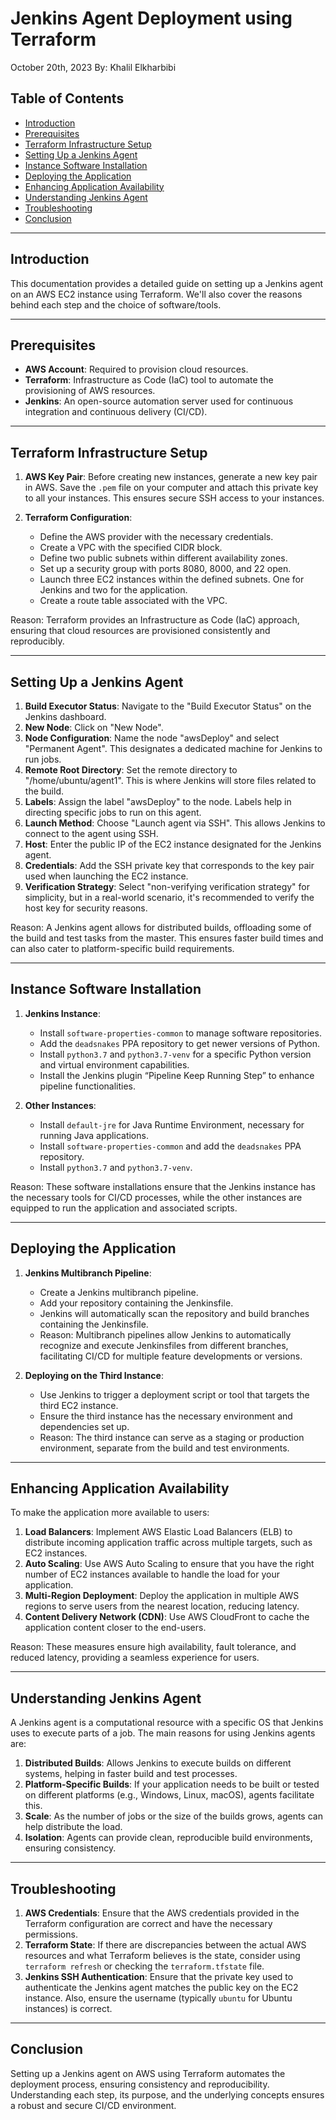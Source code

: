 # Jenkins Agent Deployment using Terraform

October 20th, 2023
By: Khalil Elkharbibi

## Table of Contents

- [Introduction](#introduction)
- [Prerequisites](#prerequisites)
- [Terraform Infrastructure Setup](#terraform-infrastructure-setup)
- [Setting Up a Jenkins Agent](#setting-up-a-jenkins-agent)
- [Instance Software Installation](#instance-software-installation)
- [Deploying the Application](#deploying-the-application)
- [Enhancing Application Availability](#enhancing-application-availability)
- [Understanding Jenkins Agent](#understanding-jenkins-agent)
- [Troubleshooting](#troubleshooting)
- [Conclusion](#conclusion)

---

## Introduction

This documentation provides a detailed guide on setting up a Jenkins agent on an AWS EC2 instance using Terraform. We'll also cover the reasons behind each step and the choice of software/tools.

---

## Prerequisites

- **AWS Account**: Required to provision cloud resources.
- **Terraform**: Infrastructure as Code (IaC) tool to automate the provisioning of AWS resources.
- **Jenkins**: An open-source automation server used for continuous integration and continuous delivery (CI/CD).

---

## Terraform Infrastructure Setup

1. **AWS Key Pair**: Before creating new instances, generate a new key pair in AWS. Save the `.pem` file on your computer and attach this private key to all your instances. This ensures secure SSH access to your instances.
   
2. **Terraform Configuration**:
   - Define the AWS provider with the necessary credentials.
   - Create a VPC with the specified CIDR block.
   - Define two public subnets within different availability zones.
   - Set up a security group with ports 8080, 8000, and 22 open.
   - Launch three EC2 instances within the defined subnets. One for Jenkins and two for the application.
   - Create a route table associated with the VPC.

Reason: Terraform provides an Infrastructure as Code (IaC) approach, ensuring that cloud resources are provisioned consistently and reproducibly.

---

## Setting Up a Jenkins Agent

1. **Build Executor Status**: Navigate to the "Build Executor Status" on the Jenkins dashboard.
2. **New Node**: Click on "New Node".
3. **Node Configuration**: Name the node "awsDeploy" and select "Permanent Agent". This designates a dedicated machine for Jenkins to run jobs.
4. **Remote Root Directory**: Set the remote directory to "/home/ubuntu/agent1". This is where Jenkins will store files related to the build.
5. **Labels**: Assign the label "awsDeploy" to the node. Labels help in directing specific jobs to run on this agent.
6. **Launch Method**: Choose "Launch agent via SSH". This allows Jenkins to connect to the agent using SSH.
7. **Host**: Enter the public IP of the EC2 instance designated for the Jenkins agent.
8. **Credentials**: Add the SSH private key that corresponds to the key pair used when launching the EC2 instance.
9. **Verification Strategy**: Select "non-verifying verification strategy" for simplicity, but in a real-world scenario, it's recommended to verify the host key for security reasons.

Reason: A Jenkins agent allows for distributed builds, offloading some of the build and test tasks from the master. This ensures faster build times and can also cater to platform-specific build requirements.

---

## Instance Software Installation

1. **Jenkins Instance**:
   - Install `software-properties-common` to manage software repositories.
   - Add the `deadsnakes` PPA repository to get newer versions of Python.
   - Install `python3.7` and `python3.7-venv` for a specific Python version and virtual environment capabilities.
   - Install the Jenkins plugin “Pipeline Keep Running Step” to enhance pipeline functionalities.

2. **Other Instances**:
   - Install `default-jre` for Java Runtime Environment, necessary for running Java applications.
   - Install `software-properties-common` and add the `deadsnakes` PPA repository.
   - Install `python3.7` and `python3.7-venv`.

Reason: These software installations ensure that the Jenkins instance has the necessary tools for CI/CD processes, while the other instances are equipped to run the application and associated scripts.

---

## Deploying the Application

1. **Jenkins Multibranch Pipeline**:
   - Create a Jenkins multibranch pipeline.
   - Add your repository containing the Jenkinsfile.
   - Jenkins will automatically scan the repository and build branches containing the Jenkinsfile.
   - Reason: Multibranch pipelines allow Jenkins to automatically recognize and execute Jenkinsfiles from different branches, facilitating CI/CD for multiple feature developments or versions.

2. **Deploying on the Third Instance**:
   - Use Jenkins to trigger a deployment script or tool that targets the third EC2 instance.
   - Ensure the third instance has the necessary environment and dependencies set up.
   - Reason: The third instance can serve as a staging or production environment, separate from the build and test environments.

---

## Enhancing Application Availability

To make the application more available to users:

1. **Load Balancers**: Implement AWS Elastic Load Balancers (ELB) to distribute incoming application traffic across multiple targets, such as EC2 instances.
2. **Auto Scaling**: Use AWS Auto Scaling to ensure that you have the right number of EC2 instances available to handle the load for your application.
3. **Multi-Region Deployment**: Deploy the application in multiple AWS regions to serve users from the nearest location, reducing latency.
4. **Content Delivery Network (CDN)**: Use AWS CloudFront to cache the application content closer to the end-users.

Reason: These measures ensure high availability, fault tolerance, and reduced latency, providing a seamless experience for users.

---

## Understanding Jenkins Agent

A Jenkins agent is a computational resource with a specific OS that Jenkins uses to execute parts of a job. The main reasons for using Jenkins agents are:

1. **Distributed Builds**: Allows Jenkins to execute builds on different systems, helping in faster build and test processes.
2. **Platform-Specific Builds**: If your application needs to be built or tested on different platforms (e.g., Windows, Linux, macOS), agents facilitate this.
3. **Scale**: As the number of jobs or the size of the builds grows, agents can help distribute the load.
4. **Isolation**: Agents can provide clean, reproducible build environments, ensuring consistency.

---

## Troubleshooting

1. **AWS Credentials**: Ensure that the AWS credentials provided in the Terraform configuration are correct and have the necessary permissions.
2. **Terraform State**: If there are discrepancies between the actual AWS resources and what Terraform believes is the state, consider using `terraform refresh` or checking the `terraform.tfstate` file.
3. **Jenkins SSH Authentication**: Ensure that the private key used to authenticate the Jenkins agent matches the public key on the EC2 instance. Also, ensure the username (typically `ubuntu` for Ubuntu instances) is correct.

---

## Conclusion

Setting up a Jenkins agent on AWS using Terraform automates the deployment process, ensuring consistency and reproducibility. Understanding each step, its purpose, and the underlying concepts ensures a robust and secure CI/CD environment.


